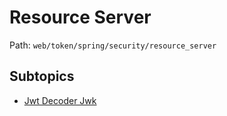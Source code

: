 # Resource Server

Path: `web/token/spring/security/resource_server`

## Subtopics
- [Jwt Decoder Jwk](./jwt_decoder_jwk/README.md)
